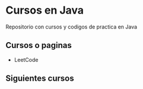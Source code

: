 # Cursos en Java

Repositorio con cursos y codigos de practica en Java

## Cursos o paginas
- LeetCode

## Siguientes cursos
